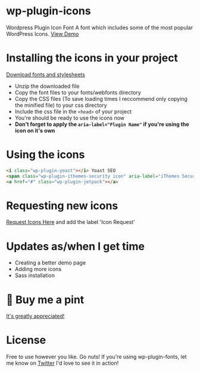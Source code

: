 # wp-plugin-icons
Wordpress Plugin Icon Font
A font which includes some of the most popular WordPress Icons.
[View Demo](https://dancanetti.github.io/wp-plugin-icons/)

# Installing the icons in your project
[Download fonts and stylesheets](https://github.com/DanCanetti/wp-plugin-icons/archive/master.zip)
- Unzip the downloaded file
- Copy the font files to your fonts/webfonts directory
- Copy the CSS files (To save loading times I reccommend only copying the minified file) to your css directory
- Include the css file in the ```<head>``` of your project
- You're should be ready to use the icons now
- **Don't forget to apply the ```aria-label="Plugin Name"``` if you're using the icon on it's own**

# Using the icons
``` html
<i class="wp-plugin-yoast"></i> Yoast SEO
<span class="wp-plugin-ithemes-security icon" aria-label="iThemes Security"></span>
<a href="#" class="wp-plugin-jetpack"></a>
```

# Requesting new icons
[Request Icons Here](https://github.com/DanCanetti/wp-plugin-icons/issues) and add the label 'Icon Request'

# Updates as/when I get time
- Creating a better demo page
- Adding more icons
- Sass installation

#  🍺 Buy me a pint
[It's greatly appreciated!](http://bit.ly/wp-plugin-icon-donation)

# License
Free to use however you like. Go nuts!
If you're using wp-plugin-fonts, let me know on [Twitter](https://twitter.com/Dan_Canetti) I'd love to see it in action!
